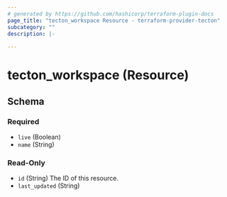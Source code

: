 ```yaml
---
# generated by https://github.com/hashicorp/terraform-plugin-docs
page_title: "tecton_workspace Resource - terraform-provider-tecton"
subcategory: ""
description: |-
  
---
```


# tecton_workspace (Resource)





<!-- schema generated by tfplugindocs -->
## Schema

### Required

- `live` (Boolean)
- `name` (String)

### Read-Only

- `id` (String) The ID of this resource.
- `last_updated` (String)
